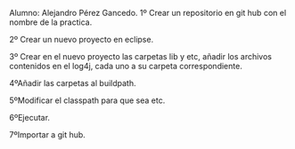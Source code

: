 Alumno: Alejandro Pérez Gancedo.
1º Crear un repositorio en git hub con el nombre de la practica.

2º Crear un nuevo proyecto en eclipse.

3º Crear en el nuevo proyecto las carpetas lib y etc, añadir los archivos contenidos en el log4j, cada uno a su carpeta correspondiente.

4ºAñadir las carpetas al buildpath.

5ºModificar el classpath para que sea etc.

6ºEjecutar.

7ºImportar a git hub.
